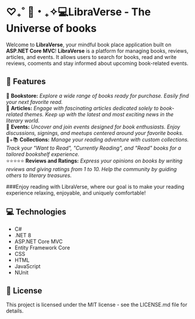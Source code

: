# ♡₊˚ 🦢・₊✧💻LibraVerse - The Universe of books
Welcome to **LibraVerse**, your mindful book place application built on **ASP.NET Core MVC**! **LibraVerse** is a platform for managing books, reviews, articles, and events. It allows users to search for books, read and write reviews, cooments and stay informed about upcoming book-related events.

## 📖 Features
🏬           **Bookstore:** *Explore a wide range of books ready for purchase. Easily find your next favorite read.* <br>
📜           **Articles:** *Engage with fascinating articles dedicated solely to book-related themes. Keep up with the latest and most exciting news in the literary world.* <br>
📣           **Events:** *Uncover and join events designed for book enthusiasts. Enjoy discussions, signings, and meetups centered around your favorite books.* <br>
🧋+📚       **Collections:** *Manage your reading adventure with custom collections. Track your "Want to Read", "Currently Reading", and "Read" books for a tailored bookshelf experience.* <br>
⭐⭐⭐⭐⭐ **Reviews and Ratings:** *Express your opinions on books by writing reviews and giving ratings from 1 to 10. Help the community by guiding others to literary treasures.* <br>

###Enjoy reading with LibraVerse, where our goal is to make your reading experience relaxing, enjoyable, and uniquely comfortable!

## 💻 Technologies
- C#
- .NET 8
- ASP.NET Core MVC
- Entity Framework Core
- CSS
- HTML
- JavaScript
- NUnit

## 🔰 License
This project is licensed under the MIT license - see the LICENSE.md file for details.
